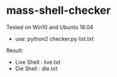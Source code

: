# mass-shell-checker
Tested on Win10 and Ubuntu 18.04

* use: python2 checker.py list.txt

Result:
- Live Shell : live.txt
- Die Shell : die.txt
